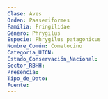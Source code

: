 ```yaml
---
Clase: Aves
Orden: Passeriformes
Familia: Fringilidae
Género: Phrygilus
Especie: Phrygilus patagonicus
Nombre_Común: Cometocino
Categoría_UICN: 
Estado_Conservación_Nacional: 
Sector_RBHH: 
Presencia: 
Tipo_de_Dato: 
Fuente: 
---
```

